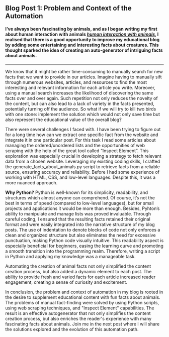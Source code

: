 ## Blog Post 1: Problem and Context of the Automation

#### I’ve always been fascinating by animals, and as I began writing my first about human interaction with animals [*human interaction with animals*](https://github.com/23W-GBAC/NastLenBlog/blob/main/First_Post.md), I realised that there is a good opportunity to improve my educational blog by adding some entertaining and interesting facts about creatures. This thought sparked the idea of creating an auto-generator of intriguing facts about animals.
<hr>
We know that it might be rather time-consuming to manually search for new facts that we want to provide in our articles. Imagine having to manually sift through numerous websites, articles, and resources to find the most interesting and relevant information for each article you write. Moreover, using a manual search increases the likelihood of discovering the same facts over and over again. Such repetition not only reduces the novelty of the content, but can also lead to a lack of variety in the facts presented, potentially turning off the audience. So what if we will try to kill two birds with one stone: implement the solution which would not only save time but also represent the educational value of the overall blog? 
 
There were several challenges I faced with. I have been trying to figure out for a long time how can we extract one specific fact from the website and integrate it in one particular post. For this task I read some articles about managing the ordered/unordered lists and the opportunities of web scraping with the help of the great tool called “Inspect Element”. This exploration was especially crucial in developing a strategy to fetch relevant data from a chosen website. Leveraging my existing coding skills, I crafted the generate_facts_about_animals.py script to retrieve facts from a reliable source, ensuring accuracy and reliability. Before I had some experience of working with HTML, CSS, and low-level languages. Despite this, it was a more nuanced approach. 

**Why Python?**
Python is well-known for its simplicity, readability, and structures which almost anyone can comprehend. Of course, it’s not the best in terms of speed (compared to low-level languages), but for small projects and applications it would be more than enough. Besides, Pyhton’s ability to manipulate and manage lists was proved invaluable. Through careful coding, I ensured that the resulting facts retained their original format and were easily integrated into the narrative structure of my blog posts. The use of indentation to denote blocks of code not only enforces a clean and organized structure but also eliminates the need for excessive punctuation, making Python code visually intuitive. This readability aspect is especially beneficial for beginners, easing the learning curve and promoting a smooth transition into the programming realm.
Therefore, writing a script in Python and applying my knowledge was a manageable task. 

Automating the creation of animal facts not only simplified the content creation process, but also added a dynamic element to each post. The ability to provide fresh and varied facts for each article increased reader engagement, creating a sense of curiosity and excitement.

In conclusion, the problem and context of automation in my blog is rooted in the desire to supplement educational content with fun facts about animals. The problems of manual fact-finding were solved by using Python scripts, using web scraping techniques, and "Inspect Element" capabilities. The result is an effective autogenerator that not only simplifies the content creation process, but also enriches the reader's experience with many fascinating facts about animals. Join me in the next post where I will share the solutions explored and the evolution of this automation path.


